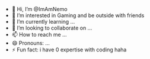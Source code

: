 - 👋 Hi, I’m @ImAmNemo
- 👀 I’m interested in Gaming and be outside with friends
- 🌱 I’m currently learning ...
- 💞️ I’m looking to collaborate on ...
- 📫 How to reach me ...
- 😄 Pronouns: ...
- ⚡ Fun fact: i have 0 expertise with coding haha

<!---
ImAmNemo/ImAmNemo is a ✨ special ✨ repository because its `README.md` (this file) appears on your GitHub profile.
You can click the Preview link to take a look at your changes.
--->

